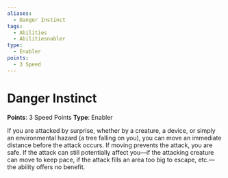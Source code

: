 ```yaml
---
aliases:
  - Danger Instinct
tags:
  - Abilities
  - Abilitiesnabler
type:
  - Enabler
points:
  - 3 Speed
---
```


# Danger Instinct

**Points**: 3 Speed Points
**Type**: Enabler

If you are attacked by surprise, whether by a creature, a device, or simply an environmental hazard (a tree falling on you), you can move an immediate distance before the attack occurs. If moving prevents the attack, you are safe. If the attack can still potentially affect you—if the attacking creature can move to keep pace, if the attack fills an area too big to escape, etc.—the ability offers no benefit.
